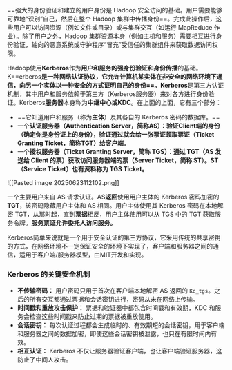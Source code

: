 ==强大的身份验证和建立的用户身份是 Hadoop 安全访问的基础。用户需要能够可靠地“识别”自己，然后在整个 Hadoop 集群中传播身份==。完成此操作后，这些用户可以访问资源（例如文件或目录）或与集群交互（如运行 MapReduce 作业）。除了用户之外，Hadoop 集群资源本身（例如主机和服务）需要相互进行身份验证，轴向的恶意系统或守护程序“冒充”受信任的集群组件来获取数据访问权限。

Hadoop使用**Kerberos**作为**用户和服务的强身份验证和身份传播**的基础。K==erberos**是一种网络认证协议，它允许计算机某实体在非安全的网络环境下通信，向另一个实体以一种安全的方式证明自己的身份==。Kerberos**是第三方认证机制，其中用户和服务依赖于第三方（Kerberos服务器）来对各方进行身份验证。Kerberos**服务器**本身称为**中继中心或KDC**。在上面的上面，它有三个部分：

- ==它知道用户和服务（称为**主体**）及其各自的 Kerberos 密码的数据库。==
- 一个**认证服务器（Authentication Server，简称AS）：验证Client端的身份（确定你是身份证上的身份），验证通过就会给一张票证领取票证（Ticket Granting Ticket，简称TGT）给客户端。**
- 一个**授权服务器（Ticket Granting Server，简称 TGS）：通过 TGT（AS 发送给 Client 的票）获取访问服务器端的票（Server Ticket，简称 ST）。ST（Service Ticket）也有资料称为 TGS Ticket。**

![[Pasted image 20250623112102.png]]

一个主要用户来自 AS 请求认证。AS**返回**使用用户主体的 Kerberos 密码加密的**TGT**，该密码隐藏用户主体和 AS 相同。用户主体使用其 Kerberos 密码在本地解密 TGT，从那时起，直到**票据**相反，用户主体使用可以从 TGS 中的 TGT 获取服务令牌。**服务票证允许委托人访问服务。**

Kerberos简单来说就是一个用于安全认证的第三方协议，它采用传统的共享密钥的方式，在网络环境不一定保证安全的环境下实现了，客户端和服务器之间的通信，适用于客户端/服务器模型，由MIT开发和实现。

### **Kerberos 的关键安全机制**

- **不传输密码：** 用户密码只用于首次在客户端本地解密 AS 返回的 `Kc_tgs`。之后的所有交互都通过票据和会话密钥进行，密码从未在网络上传输。
- **时间戳和重放攻击保护：** 票据和验证器中都包含时间戳和有效期，KDC 和服务会检查这些时间戳来防止过期的票据被重放使用。
- **会话密钥：** 每次认证过程都会生成临时的、有效期短的会话密钥，用于客户端和服务器之间的数据加密，即使这些会话密钥被泄露，也只在有限时间内有效。
- **相互认证：** Kerberos 不仅让服务器验证客户端，也让客户端验证服务器，这防止了中间人攻击。
